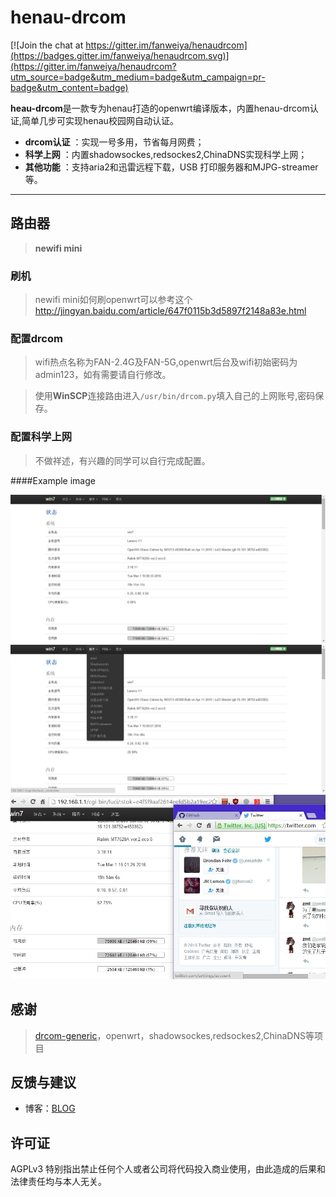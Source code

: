 # henau-drcom

[![Join the chat at https://gitter.im/fanweiya/henaudrcom](https://badges.gitter.im/fanweiya/henaudrcom.svg)](https://gitter.im/fanweiya/henaudrcom?utm_source=badge&utm_medium=badge&utm_campaign=pr-badge&utm_content=badge)


**heau-drcom**是一款专为henau打造的openwrt编译版本，内置henau-drcom认证,简单几步可实现henau校园网自动认证。
 
- **drcom认证** ：实现一号多用，节省每月网费；
- **科学上网** ：内置shadowsockes,redsockes2,ChinaDNS实现科学上网；
- **其他功能** ：支持aria2和迅雷远程下载，USB 打印服务器和MJPG-streamer等。

-------------------
## 路由器

>**newifi mini**

### 刷机

>newifi mini如何刷openwrt可以参考这个
>http://jingyan.baidu.com/article/647f0115b3d5897f2148a83e.html

### 配置drcom
>wifi热点名称为FAN-2.4G及FAN-5G,openwrt后台及wifi初始密码为admin123，如有需要请自行修改。

>使用**WinSCP**连接路由进入`/usr/bin/drcom.py`填入自己的上网账号,密码保存。

### 配置科学上网

>不做祥述，有兴趣的同学可以自行完成配置。

####Example image

![eg1](https://raw.githubusercontent.com/iamfanweiya/henau-drcom/master/eg1.jpg)
![eg2](https://raw.githubusercontent.com/iamfanweiya/henau-drcom/master/eg2.jpg)
![eg3](https://raw.githubusercontent.com/iamfanweiya/henau-drcom/master/eg3.jpg)

## 感谢

>[drcom-generic](https://github.com/drcoms/drcom-generic)，openwrt，shadowsockes,redsockes2,ChinaDNS等项目

## 反馈与建议

- 博客：[BLOG](http://fanweiya.cn)

## 许可证

AGPLv3
特别指出禁止任何个人或者公司将代码投入商业使用，由此造成的后果和法律责任均与本人无关。

